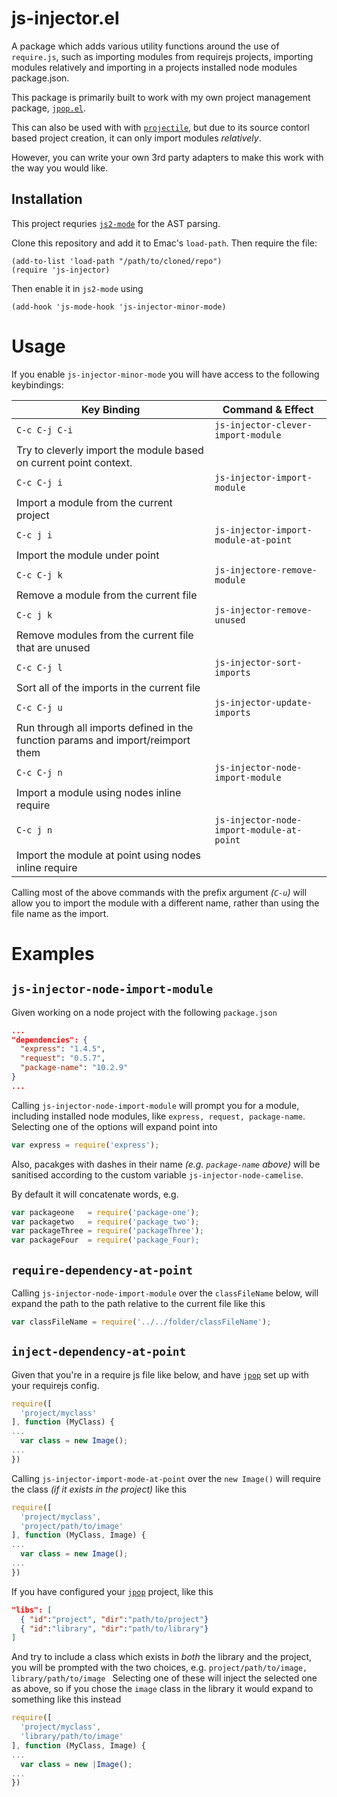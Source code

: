 # js-injector.el #

A package which adds various utility functions around the use of
`require.js`, such as importing modules from requirejs projects,
importing modules relatively and importing in a projects installed
node modules package.json.

This package is primarily built to work with my own project management
package, [`jpop.el`](https://github.com/domtronn/jpop.el). 

This can also be used with with
[`projectile`](https://github.com/bbatsov/projectile), but due to its
source contorl based project creation, it can only import modules
_relatively_.

However, you can write your own 3rd party adapters to make this work
with the way you would like.

## Installation ##

This project requries [`js2-mode`](https://github.com/mooz/js2-mode)
for the AST parsing.

Clone this repository and add it to Emac's `load-path`. Then require the file:
```
(add-to-list 'load-path "/path/to/cloned/repo")
(require 'js-injector)
```
Then enable it in `js2-mode` using
```
(add-hook 'js-mode-hook 'js-injector-minor-mode)
```

# Usage

If you enable `js-injector-minor-mode` you will have access to the following keybindings:

Key Binding | Command & Effect
-------- | --- 
`C-c C-j C-i` | `js-injector-clever-import-module`
 | Try to cleverly import the module based on current point context.
`C-c C-j i` | `js-injector-import-module`
 | Import a module from the current project
 `C-c j i` | `js-injector-import-module-at-point`
 | Import the module under point
`C-c C-j k` | `js-injectore-remove-module`
 | Remove a module from the current file
 `C-c j k` | `js-injector-remove-unused`
 | Remove modules from the current file that are unused
`C-c C-j l` | `js-injector-sort-imports`
 | Sort all of the imports in the current file
`C-c C-j u` | `js-injector-update-imports`
 | Run through all imports defined in the function params and import/reimport them
`C-c C-j n` | `js-injector-node-import-module`
 | Import a module using nodes inline require
 `C-c j n` | `js-injector-node-import-module-at-point`
 | Import the module at point using nodes inline require
 
 Calling most of the above commands with the prefix argument _(`C-u`)_
 will allow you to import the module with a different name, rather
 than using the file name as the import.
 
# Examples #

## `js-injector-node-import-module` ##

Given working on a node project with the following `package.json`

```json
...
"dependencies": {
  "express": "1.4.5",
  "request": "0.5.7",
  "package-name": "10.2.9"
}
...
```

Calling `js-injector-node-import-module` will prompt you for a module,
including installed node modules, like `express, request,
package-name`.  Selecting one of the options will expand point into

```javascript
var express = require('express'); 
``` 

Also, pacakges with dashes in their name _(e.g. `package-name` above)_
will be sanitised according to the custom variable
`js-injector-node-camelise`.

By default it will concatenate words, e.g.

```javascript
var packageone   = require('package-one'); 
var packagetwo   = require('package_two'); 
var packageThree = require('packageThree'); 
var packageFour  = require('package_Four); 
```

## `require-dependency-at-point` ##

Calling `js-injector-node-import-module` over the `classFileName` below,
will expand the path to the path relative to the current file like this

```javascript
var classFileName = require('../../folder/classFileName');
```

## `inject-dependency-at-point` ##

Given that you're in a require js file like below, and have
[`jpop`](https://github.com/domtronn/jpop.el) set up with your
requirejs config.

```javascript
require([
  'project/myclass'
], function (MyClass) {
...
  var class = new Image();
...
})
```

Calling `js-injector-import-mode-at-point` over the `new Image()` will
require the class _(if it exists in the project)_ like this

```javascript
require([
  'project/myclass',
  'project/path/to/image'
], function (MyClass, Image) {
...
  var class = new Image();
...
})
```

If you have configured your [`jpop`](https://github.com/domtronn/jpop.el) project, like this

```json
"libs": [
  { "id":"project", "dir":"path/to/project"}
  { "id":"library", "dir":"path/to/library"}
]
```

And try to include a class which exists in _both_ the library and the
project, you will be prompted with the two choices,
e.g. `project/path/to/image, library/path/to/image ` Selecting one of
these will inject the selected one as above, so if you chose the
`image` class in the library it would expand to something like this
instead

```javascript
require([
  'project/myclass',
  'library/path/to/image'
], function (MyClass, Image) {
...
  var class = new |Image();
...
})
```

